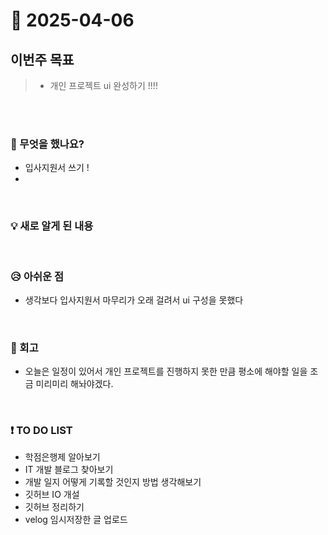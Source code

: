# 📅 2025-04-06

## 이번주 목표
>- 개인 프로젝트 ui 완성하기 !!!!

<br><br>

### 👀 무엇을 했나요?
- 입사지원서 쓰기 !
- 
<br>

### 💡 새로 알게 된 내용


<br>

### 😥 아쉬운 점
- 생각보다 입사지원서 마무리가 오래 걸려서 ui 구성을 못했다
  
<br>

### 💬 회고
- 오늘은 일정이 있어서 개인 프로젝트를 진행하지 못한 만큼 평소에 해야할 일을 조금 미리미리 해놔야겠다.

<br>

### ❗ TO DO LIST
- 학점은행제 알아보기
- IT 개발 블로그 찾아보기
- 개발 일지 어떻게 기록할 것인지 방법 생각해보기
- 깃허브 IO 개설
- 깃허브 정리하기
- velog 임시저장한 글 업로드
